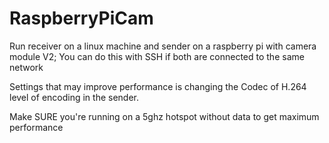 # RaspberryPiCam

Run receiver on a linux machine and sender on a raspberry pi with camera module V2; You can do this with SSH if both are connected to the same network

Settings that may improve performance is changing the Codec of H.264 level of encoding in the sender.

Make SURE you're running on a 5ghz hotspot without data to get maximum performance



